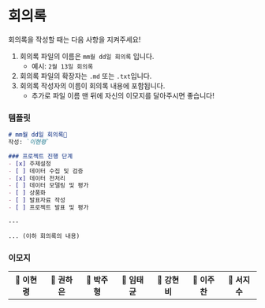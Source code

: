 # 회의록

회의록을 작성할 때는 다음 사항을 지켜주세요!

1. 회의록 파일의 이름은 `mm월 dd일 회의록` 입니다.
   - 예시: `2월 13일 회의록`
2. 회의록 파일의 확장자는 `.md` 또는 `.txt`입니다.
3. 회의록 작성자의 이름이 회의록 내용에 포함됩니다.
   - 추가로 파일 이름 맨 뒤에 자신의 이모지를 달아주시면 좋습니다!

### 템플릿
```md
# mm월 dd일 회의록🐸
작성: `이현령`

### 프로젝트 진행 단계
- [x] 주제설정
- [ ] 데이터 수집 및 검증
- [x] 데이터 전처리
- [ ] 데이터 모델링 및 평가
- [ ] 상품화
- [ ] 발표자료 작성
- [ ] 프로젝트 발표 및 평가

---

... (이하 회의록의 내용)
```

### 이모지
<table>
    <tr>
        <th>🐸 이현령</th>
        <th>🧐 권하은</th>
        <th>🐶 박주형</th>
        <th>🦖 임태균</th>
        <th>🐝 강현비</th>
        <th>🐥 이주찬</th>
        <th>🐋 서지수</th>
    </tr>
</table>